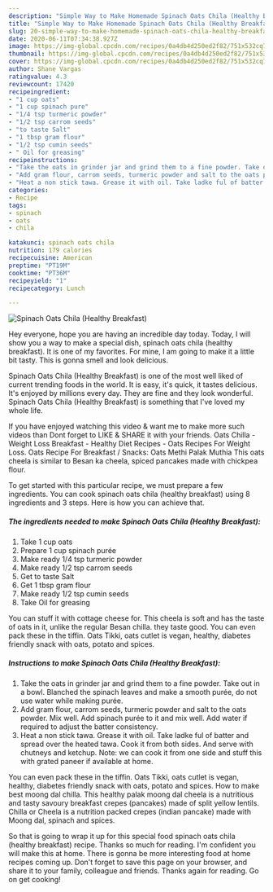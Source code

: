 ```yaml
---
description: "Simple Way to Make Homemade Spinach Oats Chila (Healthy Breakfast)"
title: "Simple Way to Make Homemade Spinach Oats Chila (Healthy Breakfast)"
slug: 20-simple-way-to-make-homemade-spinach-oats-chila-healthy-breakfast
date: 2020-06-11T07:34:38.927Z
image: https://img-global.cpcdn.com/recipes/0a4db4d250ed2f82/751x532cq70/spinach-oats-chila-healthy-breakfast-recipe-main-photo.jpg
thumbnail: https://img-global.cpcdn.com/recipes/0a4db4d250ed2f82/751x532cq70/spinach-oats-chila-healthy-breakfast-recipe-main-photo.jpg
cover: https://img-global.cpcdn.com/recipes/0a4db4d250ed2f82/751x532cq70/spinach-oats-chila-healthy-breakfast-recipe-main-photo.jpg
author: Shane Vargas
ratingvalue: 4.3
reviewcount: 17420
recipeingredient:
- "1 cup oats"
- "1 cup spinach pure"
- "1/4 tsp turmeric powder"
- "1/2 tsp carrom seeds"
- "to taste Salt"
- "1 tbsp gram flour"
- "1/2 tsp cumin seeds"
- " Oil for greasing"
recipeinstructions:
- "Take the oats in grinder jar and grind them to a fine powder. Take out in a bowl. Blanched the spinach leaves and make a smooth purée, do not use water while making purée."
- "Add gram flour, carrom seeds, turmeric powder and salt to the oats powder. Mix well. Add spinach purée to it and mix well. Add water if required to adjust the batter consistency."
- "Heat a non stick tawa. Grease it with oil. Take ladke ful of batter and spread over the heated tawa. Cook it from both sides. And serve with chutneys and ketchup. Note: we can cook it from one side and stuff this with grated paneer if available at home."
categories:
- Recipe
tags:
- spinach
- oats
- chila

katakunci: spinach oats chila 
nutrition: 179 calories
recipecuisine: American
preptime: "PT19M"
cooktime: "PT36M"
recipeyield: "1"
recipecategory: Lunch

---
```



![Spinach Oats Chila (Healthy Breakfast)](https://img-global.cpcdn.com/recipes/0a4db4d250ed2f82/751x532cq70/spinach-oats-chila-healthy-breakfast-recipe-main-photo.jpg)

Hey everyone, hope you are having an incredible day today. Today, I will show you a way to make a special dish, spinach oats chila (healthy breakfast). It is one of my favorites. For mine, I am going to make it a little bit tasty. This is gonna smell and look delicious.

Spinach Oats Chila (Healthy Breakfast) is one of the most well liked of current trending foods in the world. It is easy, it's quick, it tastes delicious. It's enjoyed by millions every day. They are fine and they look wonderful. Spinach Oats Chila (Healthy Breakfast) is something that I've loved my whole life.

If you have enjoyed watching this video &amp; want me to make more such videos than Dont forget to LIKE &amp; SHARE it with your friends. Oats Chilla - Weight Loss Breakfast - Healthy Diet Recipes - Oats Recipes For Weight Loss. Oats Recipe For Breakfast / Snacks: Oats Methi Palak Muthia This oats cheela is similar to Besan ka cheela, spiced pancakes made with chickpea flour.


To get started with this particular recipe, we must prepare a few ingredients. You can cook spinach oats chila (healthy breakfast) using 8 ingredients and 3 steps. Here is how you can achieve that.

<!--inarticleads1-->

##### The ingredients needed to make Spinach Oats Chila (Healthy Breakfast):

1. Take 1 cup oats
1. Prepare 1 cup spinach purée
1. Make ready 1/4 tsp turmeric powder
1. Make ready 1/2 tsp carrom seeds
1. Get to taste Salt
1. Get 1 tbsp gram flour
1. Make ready 1/2 tsp cumin seeds
1. Take  Oil for greasing


You can stuff it with cottage cheese for. This cheela is soft and has the taste of oats in it, unlike the regular Besan chilla. they taste good. You can even pack these in the tiffin. Oats Tikki, oats cutlet is vegan, healthy, diabetes friendly snack with oats, potato and spices. 

<!--inarticleads2-->

##### Instructions to make Spinach Oats Chila (Healthy Breakfast):

1. Take the oats in grinder jar and grind them to a fine powder. Take out in a bowl. Blanched the spinach leaves and make a smooth purée, do not use water while making purée.
1. Add gram flour, carrom seeds, turmeric powder and salt to the oats powder. Mix well. Add spinach purée to it and mix well. Add water if required to adjust the batter consistency.
1. Heat a non stick tawa. Grease it with oil. Take ladke ful of batter and spread over the heated tawa. Cook it from both sides. And serve with chutneys and ketchup. Note: we can cook it from one side and stuff this with grated paneer if available at home.


You can even pack these in the tiffin. Oats Tikki, oats cutlet is vegan, healthy, diabetes friendly snack with oats, potato and spices. How to make best moong dal chilla. This healthy palak moong dal cheela is a nutritious and tasty savoury breakfast crepes (pancakes) made of split yellow lentils. Chilla or Cheela is a nutrition packed crepes (indian pancake) made with Moong dal, spinach and spices. 

So that is going to wrap it up for this special food spinach oats chila (healthy breakfast) recipe. Thanks so much for reading. I'm confident you will make this at home. There is gonna be more interesting food at home recipes coming up. Don't forget to save this page on your browser, and share it to your family, colleague and friends. Thanks again for reading. Go on get cooking!
